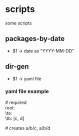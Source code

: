 # scripts
some scripts

## packages-by-date
- $1 -> date as "YYYY-MM-DD"

## dir-gen
- $1 -> yaml file <br>
### yaml file example<br>
\# required<br>
root:<br>
\ta:<br>
\tb: [c, d] <br>

\# creates a/b/c, a/b/d
